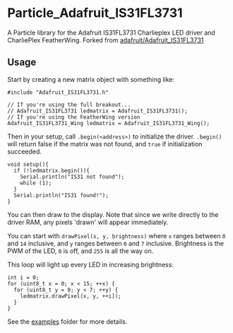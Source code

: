# Particle_Adafruit_IS31FL3731

A Particle library for the Adafruit IS31FL3731 Charlieplex LED driver and CharliePlex FeatherWing. Forked from [adafruit/Adafruit_IS31FL3731](https://github.com/adafruit/Adafruit_IS31FL3731)


## Usage

Start by creating a new matrix object with something like:

```
#include "Adafruit_IS31FL3731.h"

// If you're using the full breakout...
// Adafruit_IS31FL3731 ledmatrix = Adafruit_IS31FL3731();
// If you're using the FeatherWing version
Adafruit_IS31FL3731_Wing ledmatrix = Adafruit_IS31FL3731_Wing();
```

Then in your setup, call `.begin(<address>)` to initialize the driver. `.begin()` will return false if the matrix was not found, and `true`  if initialization succeeded.

```
void setup(){
  if (!ledmatrix.begin()){
    Serial.println("IS31 not found");
    while (1);
  }
  Serial.println("IS31 found!");
}
```

You can then draw to the display. Note that since we write directly to the driver RAM, any pixels 'drawn' will appear immediately.

You can start with `drawPixel(x, y, brightness)` where `x` ranges between `0` and `14` inclusive, and `y` ranges between `0` and `7` inclusive. Brightness is the PWM of the LED, `0` is off, and `255` is all the way on.

This loop will light up every LED in increasing brightness:

```
int i = 0;
for (uint8_t x = 0; x < 15; ++x) {
  for (uint8_t y = 0; y < 7; ++y) {
    ledmatrix.drawPixel(x, y, ++i]);
  }
}
```

See the [examples](examples) folder for more details.
